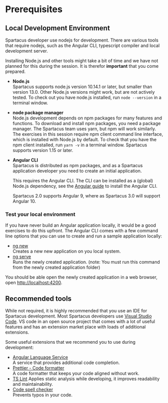 # Prerequisites

## Local Development Environment

Spartacus developer use nodejs for development. There are various tools that require nodejs, such as the Angular CLI, typescript compiler and local development server.

Installing Node.js and other tools might take a bit of time and we have not planned for this during the session. It is therefor **important** that you come prepared.

- **Node.js**  
  Spartacus supports node.js version 10.14.1 or later, but smaller than version 13.0. Other Node.js versions might work, but are not actively tested. To check out you have node.js installed, run `node --version` in a terminal window.

- **node package manager**  
  Node.js development depends on npm packages for many features and functions. To download and install npm packages, you need a package manager. The Spartacus team uses yarn, but npm will work similarly. The exercises in this session require npm client command line interface, which is installed with Node.js by default. To check that you have the npm client installed, run `yarn -v` in a terminal window. Spartacus supports version 1.15 or later.

- **Angular CLI**  
  Spartacus is distributed as npm packages, and as a Spartacus application developer you need to create an initial application.

  This requires the Angular CLI. The CLI can be installed as a (global) Node.js dependency, see the [Angular guide](https://angular.io/guide/setup-local#install-the-angular-cli) to install the Angular CLI.

  Spartacus 2.0 supports Angular 9, where as Spartacus 3.0 will support Angular 10.

### Test your local environment

If you have never build an Angular application locally, it would be a good exercises to do this upfront. The Angular CLI comes with a few command line options that you can use to create and run a sample application locally:

- [ng new](https://angular.io/cli/new)  
  Creates a new new application on you local system.
- [ng serve](https://angular.io/cli/serve)  
  Runs the newly created application. (note: You must run this command from the newly created application folder)

You should be able open the newly created application in a web browser, open [http://localhost:4200](http://localhost:4200).

<a name="recommendations"></a>

## Recommended tools

While not required, it is highly recommended that you use an IDE for Spartacus development. Most Spartacus developers use [Visual Studio Code](https://code.visualstudio.com/). VS code in an open source project that comes with a lot of useful features and has an extension market place with loads of additional extensions.

Some useful extensions that we recommend you to use during development:

- [Angular Language Service](https://marketplace.visualstudio.com/items?itemName=Angular.ng-template)  
  A service that provides additional code completion.
- [Prettier - Code formatter](https://marketplace.visualstudio.com/items?itemName=esbenp.prettier-vscode)  
  A code formatter that keeps your code aligned without work.
- [TS Lint](https://marketplace.visualstudio.com/items?itemName=ms-vscode.vscode-typescript-tslint-plugin)
  Applies static analysis while developing, it improves readability and maintainability.
- [Code spell checker](https://marketplace.visualstudio.com/items?itemName=streetsidesoftware.code-spell-checker)  
  Prevents typos in your code.
